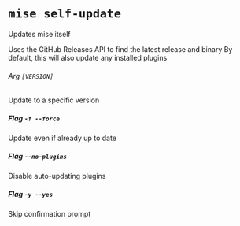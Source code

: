 # `mise self-update`

Updates mise itself

Uses the GitHub Releases API to find the latest release and binary
By default, this will also update any installed plugins

###### Arg `[VERSION]`

Update to a specific version

##### Flag `-f --force`

Update even if already up to date

##### Flag `--no-plugins`

Disable auto-updating plugins

##### Flag `-y --yes`

Skip confirmation prompt
